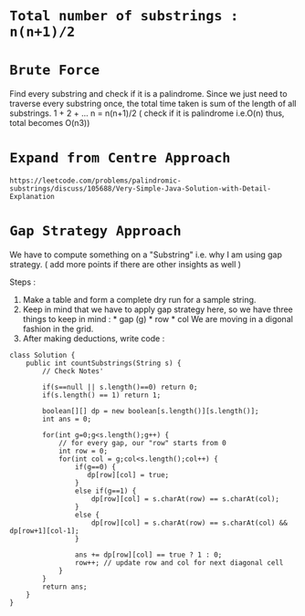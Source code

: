 # `Total number of substrings : n(n+1)/2`

# `Brute Force`
Find every substring and check if it is a palindrome.
Since we just need to traverse every substring once, the total time taken is sum of the length of all substrings.
1 + 2 + ... n = n(n+1)/2 ( check if it is palindrome i.e.O(n) thus, total becomes O(n3))


# `Expand from Centre Approach`
```
https://leetcode.com/problems/palindromic-substrings/discuss/105688/Very-Simple-Java-Solution-with-Detail-Explanation
```

# `Gap Strategy Approach`
We have to compute something on a "Substring" i.e. why I am using gap strategy. ( add more points if there are other insights as well )

Steps : 
1. Make a table and form a complete dry run for a sample string.
2. Keep in mind that we have to apply gap strategy here, so we have three things to keep in mind : 
						* gap (g)
						* row
						* col
We are moving in a digonal fashion in the grid.
3. After making deductions, write code : 

```
class Solution {
    public int countSubstrings(String s) {
        // Check Notes'
        
        if(s==null || s.length()==0) return 0;
        if(s.length() == 1) return 1;
        
        boolean[][] dp = new boolean[s.length()][s.length()];
        int ans = 0;
        
        for(int g=0;g<s.length();g++) {
            // for every gap, our "row" starts from 0
            int row = 0;
            for(int col = g;col<s.length();col++) {
                if(g==0) {
                   dp[row][col] = true; 
                } 
                else if(g==1) {
                    dp[row][col] = s.charAt(row) == s.charAt(col);
                } 
                else {
                    dp[row][col] = s.charAt(row) == s.charAt(col) && dp[row+1][col-1];
                }
                
                ans += dp[row][col] == true ? 1 : 0;
                row++; // update row and col for next diagonal cell
            }
        }
        return ans;
    }
}
```
